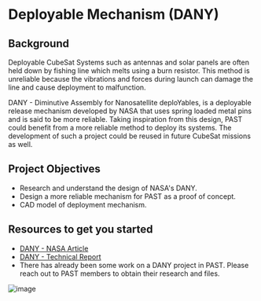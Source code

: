 # Deployable Mechanism (DANY)

## Background
Deployable CubeSat Systems such as antennas and solar panels are often held down by fishing line which melts using a burn 
resistor. This method is unreliable because the vibrations and forces during launch can damage the line and cause 
deployment to malfunction. 

DANY - Diminutive Assembly for Nanosatellite deploYables, is a deployable release mechanism developed by NASA that uses spring
loaded metal pins and is said to be more reliable. Taking inspiration from this design, PAST could benefit from a more reliable
method to deploy its systems. The development of such a project could be reused in future CubeSat missions as well.

## Project Objectives
- Research and understand the design of NASA's DANY.
- Design a more reliable mechanism for PAST as a proof of concept.
- CAD model of deployment mechanism.

## Resources to get you started
- [DANY - NASA Article](https://technology.nasa.gov/patent/GSC-TOPS-36)
- [DANY - Technical Report](https://ntrs.nasa.gov/citations/20170001254)
- There has already been some work on a DANY project in PAST. Please reach out to PAST members to obtain their research and files.

![image](https://github.com/user-attachments/assets/4160e24e-907c-40ec-b8b5-12ff913e44bf)


